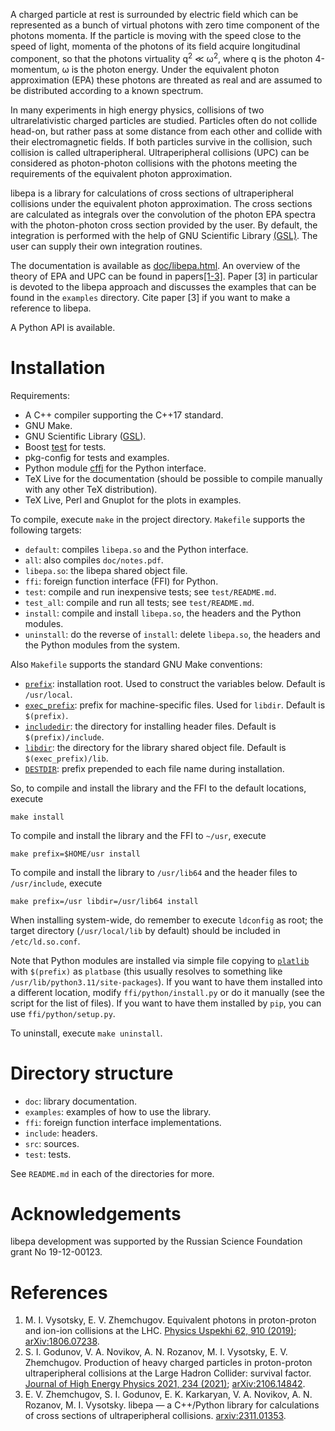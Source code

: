 A charged particle at rest is surrounded by electric field which can be
represented as a bunch of virtual photons with zero time component of the
photons momenta. If the particle is moving with the speed close to the speed of
light, momenta of the photons of its field acquire longitudinal component, so
that the photons virtuality q<sup>2</sup> &#8810; ω<sup>2</sup>, where q is the
photon 4-momentum, ω is the photon energy. Under the equivalent photon
approximation (EPA) these photons are threated as real and are assumed to be
distributed according to a known spectrum.

In many experiments in high energy physics, collisions of two ultrarelativistic
charged particles are studied. Particles often do not collide head-on, but
rather pass at some distance from each other and collide with their
electromagnetic fields. If both particles survive in the collision, such
collision is called ultraperipheral. Ultraperipheral collisions (UPC) can be
considered as photon-photon collisions with the photons meeting the requirements
of the equivalent photon approximation.

libepa is a library for calculations of cross sections of ultraperipheral
collisions under the equivalent photon approximation. The cross sections are
calculated as integrals over the convolution of the photon EPA spectra with the
photon-photon cross section provided by the user. By default, the integration
is performed with the help of GNU Scientific Library [(GSL)][GSL]. The user can
supply their own integration routines.

The documentation is available as [doc/libepa.html][doc]. An overview of the
theory of EPA and UPC can be found in papers[[1-3]](#references). Paper [3] in
particular is devoted to the libepa approach and discusses the examples that can
be found in the `examples` directory. Cite paper [3] if you want to make a
reference to libepa.

[doc]: https://jini-zh.org/libepa/libepa.html

A Python API is available.

# Installation

Requirements:
* A C++ compiler supporting the C++17 standard.
* GNU Make.
* GNU Scientific Library ([GSL][GSL]).
* Boost [test][boost.test] for tests.
* pkg-config for tests and examples.
* Python module [cffi][python-cffi] for the Python interface.
* TeX Live for the documentation (should be possible to compile manually with
  any other TeX distribution).
* TeX Live, Perl and Gnuplot for the plots in examples.

[GSL]: https://www.gnu.org/software/gsl/
[boost.test]:  https://www.boost.org/doc/libs/1_84_0/libs/test/doc/html/index.html
[python-cffi]: https://pypi.org/project/cffi/

To compile, execute `make` in the project directory. `Makefile` supports the
following targets:
* `default`: compiles `libepa.so` and the Python interface.
* `all`: also compiles `doc/notes.pdf`.
* `libepa.so`: the libepa shared object file.
* `ffi`: foreign function interface (FFI) for Python.
* `test`: compile and run inexpensive tests; see `test/README.md`.
* `test_all`: compile and run all tests; see `test/README.md`.
* `install`: compile and install `libepa.so`, the headers and the Python
  modules.
* `uninstall`: do the reverse of `install`: delete `libepa.so`, the headers and
  the Python modules from the system.

Also `Makefile` supports the standard GNU Make conventions:
* [`prefix`][make-dirs]: installation root. Used to construct the variables
  below. Default is `/usr/local`.
* [`exec_prefix`][make-dirs]: prefix for machine-specific files. Used for
  `libdir`. Default is `$(prefix)`.
* [`includedir`][make-dirs]: the directory for installing header files. Default
  is `$(prefix)/include`.
* [`libdir`][make-dirs]: the directory for the library shared object file.
  Default is `$(exec_prefix)/lib`.
* [`DESTDIR`][make-destdir]: prefix prepended to each file name during
  installation.

[make-dirs]: https://www.gnu.org/prep/standards/html_node/Directory-Variables.html
[make-destdir]: https://www.gnu.org/prep/standards/html_node/DESTDIR.html

So, to compile and install the library and the FFI to the default locations,
execute

    make install

To compile and install the library and the FFI to `~/usr`, execute

    make prefix=$HOME/usr install

To compile and install the library to `/usr/lib64` and the header files to
`/usr/include`, execute

    make prefix=/usr libdir=/usr/lib64 install

When installing system-wide, do remember to execute `ldconfig` as root; the
target directory (`/usr/local/lib` by default) should be included in
`/etc/ld.so.conf`.

Note that Python modules are installed via simple file copying to
[`platlib`][python-sysconfig] with `$(prefix)` as `platbase` (this usually
resolves to something like `/usr/lib/python3.11/site-packages`). If you want to
have them installed into a different location, modify `ffi/python/install.py` or
do it manually (see the script for the list of files). If you want to have them
installed by `pip`, you can use `ffi/python/setup.py`.

[python-sysconfig]: https://docs.python.org/3/library/sysconfig.html

To uninstall, execute `make uninstall`.

# Directory structure

* `doc`: library documentation.
* `examples`: examples of how to use the library.
* `ffi`: foreign function interface implementations.
* `include`: headers.
* `src`: sources.
* `test`: tests.

See `README.md` in each of the directories for more.

# Acknowledgements

libepa development was supported by the Russian Science Foundation grant No 19-12-00123.

# References

1. M. I. Vysotsky, E. V. Zhemchugov.
   Equivalent photons in proton-proton and ion-ion collisions at the LHC.
   [Physics Uspekhi 62, 910 (2019)](http://dx.doi.org/10.3367/UFNe.2018.07.038389);
   [arXiv:1806.07238](https://arxiv.org/abs/1806.07238).
2. S. I. Godunov, V. A. Novikov, A. N. Rozanov, M. I. Vysotsky, E. V. Zhemchugov.
   Production of heavy charged particles in proton-proton ultraperipheral collisions at the Large Hadron Collider: survival factor.
   [Journal of High Energy Physics 2021, 234 (2021)](https://doi.org/10.1007/JHEP10%282021%29234);
   [arXiv:2106.14842](https://arxiv.org/abs/2106.14842).
3. E. V. Zhemchugov, S. I. Godunov, E. K. Karkaryan, V. A. Novikov, A. N. Rozanov, M. I. Vysotsky.
   libepa &mdash; a C++/Python library for calculations of cross sections of ultraperipheral collisions.
   [arxiv:2311.01353](https://arxiv.org/abs/2311.01353).

[GSL]: https://www.gnu.org/software/gsl
[notes]: https://jini-zh.org/libepa/notes.pdf
